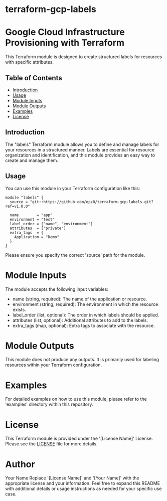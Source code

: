 # terraform-gcp-labels
# Google Cloud Infrastructure Provisioning with Terraform

This Terraform module is designed to create structured labels for resources with specific attributes.

## Table of Contents

- [Introduction](#introduction)
- [Usage](#usage)
- [Module Inputs](#module-inputs)
- [Module Outputs](#module-outputs)
- [Examples](#examples)
- [License](#license)

## Introduction

The "labels" Terraform module allows you to define and manage labels for your resources in a structured manner. Labels are essential for resource organization and identification, and this module provides an easy way to create and manage them.

## Usage

You can use this module in your Terraform configuration like this:

```hcl
module "labels" {
  source = "git::https://github.com/opz0/terraform-gcp-labels.git?ref=v1.0.0"

  name        = "app"
  environment = "test"
  label_order = ["name", "environment"]
  attributes  = ["private"]
  extra_tags  = {
    Application = "Demo"
  }
}
```
Please ensure you specify the correct 'source' path for the module.
# Module Inputs
The module accepts the following input variables:

- name (string, required): The name of the application or resource.
- environment (string, required): The environment in which the resource exists.
- label_order (list, optional): The order in which labels should be applied.
- attributes (list, optional): Additional attributes to add to the labels.
- extra_tags (map, optional): Extra tags to associate with the resource.
# Module Outputs
This module does not produce any outputs. It is primarily used for labeling resources within your Terraform configuration.

# Examples
For detailed examples on how to use this module, please refer to the 'examples' directory within this repository.

# License
This Terraform module is provided under the '[License Name]' License. Please see the [LICENSE](https://github.com/opz0/terraform-gcp-labels/blob/master/LICENSE) file for more details.

# Author
Your Name
Replace '[License Name]' and '[Your Name]' with the appropriate license and your information. Feel free to expand this README with additional details or usage instructions as needed for your specific use case.
